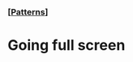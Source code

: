 ### [[Patterns](./human-interface-guidelines-markdown/patterns.md)]  
  
# **Going full screen**  

